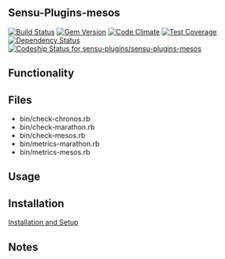 ## Sensu-Plugins-mesos

[ ![Build Status](https://travis-ci.org/sensu-plugins/sensu-plugins-mesos.svg?branch=master)](https://travis-ci.org/sensu-plugins/sensu-plugins-mesos)
[![Gem Version](https://badge.fury.io/rb/sensu-plugins-mesos.svg)](http://badge.fury.io/rb/sensu-plugins-mesos)
[![Code Climate](https://codeclimate.com/github/sensu-plugins/sensu-plugins-mesos/badges/gpa.svg)](https://codeclimate.com/github/sensu-plugins/sensu-plugins-mesos)
[![Test Coverage](https://codeclimate.com/github/sensu-plugins/sensu-plugins-mesos/badges/coverage.svg)](https://codeclimate.com/github/sensu-plugins/sensu-plugins-mesos)
[![Dependency Status](https://gemnasium.com/sensu-plugins/sensu-plugins-mesos.svg)](https://gemnasium.com/sensu-plugins/sensu-plugins-mesos)
[ ![Codeship Status for sensu-plugins/sensu-plugins-mesos](https://codeship.com/projects/b3dc94e0-dbf2-0132-3508-1e3fe125131b/status?branch=master)](https://codeship.com/projects/79837)

## Functionality

## Files
 * bin/check-chronos.rb
 * bin/check-marathon.rb
 * bin/check-mesos.rb
 * bin/metrics-marathon.rb
 * bin/metrics-mesos.rb

## Usage

## Installation

[Installation and Setup](http://sensu-plugins.io/docs/installation_instructions.html)

## Notes
